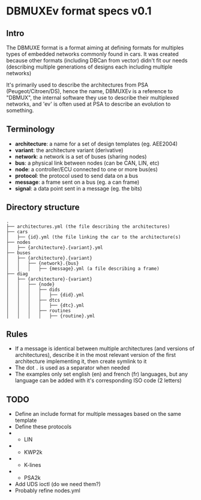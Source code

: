# DBMUXEv format specs v0.1

## Intro

The DBMUXE format is a format aiming at defining formats for multiples types of embedded networks commonly found in cars. It was created because other formats (including DBCan from vector) didn't fit our needs (describing multiple generations of designs each including multiple networks)

It's primarily used to describe the architectures from PSA (Peugeot/Citroen/DS), hence the name, DBMUXEv is a reference to "DBMUX", the internal software they use to describe their multiplexed networks, and 'ev' is often used at PSA to describe an evolution to something.

## Terminology

* **architecture**: a name for a set of design templates (eg. AEE2004)
* **variant**: the architecture variant (derivative)
* **network**: a network is a set of buses (sharing nodes)
* **bus**: a physical link between nodes (can be CAN, LIN, etc)
* **node**: a controller/ECU connected to one or more bus(es)
* **protocol**: the protocol used to send data on a bus
* **message**: a frame sent on a bus (eg. a can frame)
* **signal**: a data point sent in a message (eg. the bits)


## Directory structure

```
.
├── architectures.yml (the file describing the architectures)
├── cars
│   ├── {id}.yml (the file linking the car to the architecture(s)
├── nodes
│   ├── {architecture}.{variant}.yml
├── buses
│   ├── {architecture}.{variant}
│   │   ├── {network}.{bus}
│   │   │   ├── {message}.yml (a file describing a frame)
├── diag
│   ├── {architecture}-{variant}
│   │   ├── {node}
│   │   │   ├── dids
│   │   │   │   ├── {did}.yml
│   │   │   ├── dtcs
│   │   │   │   ├── {dtc}.yml
│   │   │   ├── routines
│   │   │   │   ├── {routine}.yml
```

## Rules

* If a message is identical between multiple architectures (and versions of architectures), describe it in the most relevant version of the first architecture implementing it, then create symlink to it
* The dot `.` is used as a separator when needed
* The examples only set english (en) and french (fr) languages, but any language can be added with it's corresponding ISO code (2 letters)

## TODO

* Define an include format for multiple messages based on the same template
* Define these protocols
* * LIN
* * KWP2k
* * K-lines
* * PSA2k
* Add UDS ioctl (do we need them?)
* Probably refine nodes.yml
